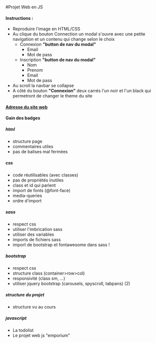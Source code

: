 #Projet Web en JS

#### Instructions :
- Reproduire l'image en HTML/CSS
- Au clique du bouton Connection un modal s'ouvre avec une petite navigation et un contenu qui change selon le choix
  - Connexion **"button de nav du modal"**
    - Email 
    - Mot de pass 
  - Inscription **"button de nav du modal"**
    - Nom 
    - Prenom
    - Email
    - Mot de pass 
- Au scroll la navbar se collapse
- A côté du bouton **"Connexion"** deux carrés l'un noir et l'un black qui permetront de changer le theme du site

#### [Adresse du site web](https://demo.goodlayers.com/infinite/homepages/emporium/#)

#### Gain des badges

##### html

-   structure page
-   commentaires utiles
-   pas de balises mal fermées
    
##### css
    
-   code réutilisables (avec classes)
-   pas de propriétés inutiles
-   class et id qui parlent
-   import de fonts (@font-face)
-   media-queries
-   ordre d'import

##### sass

-   respect css
-   utiliser l'imbrication sass
-   utiliser des variables
-   imports de fichiers sass
-   import de bootstrap et fontawesome dans sass !

##### bootstrap

-   respect css
-   structure class (container>row>col)
-   responsivité (class sm, ...)
-   utiliser jquery bootstrap (carousels, spyscroll, tabpans) (2)
    
##### structure du projet    
-   structure vu au cours

##### javascript
- La todolist
- Le projet web js "emporium"

